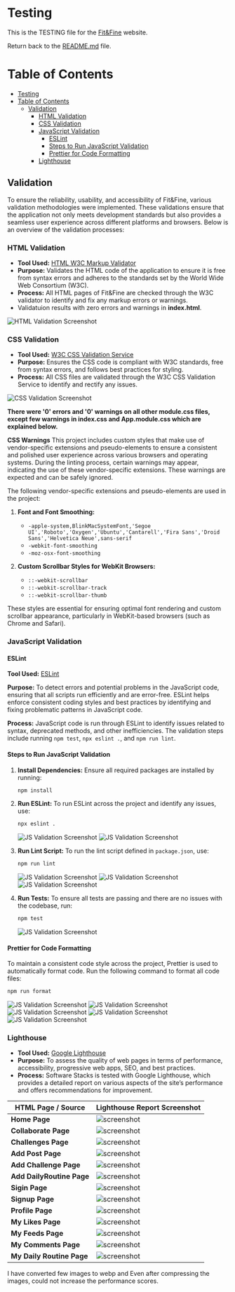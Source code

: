 # Testing

This is the TESTING file for the [Fit&Fine](https://fitandfine-react-p5-f5d23da9d77c.herokuapp.com/) website.

Return back to the [README.md](README.md) file.

# Table of Contents
- [Testing](#testing)
- [Table of Contents](#table-of-contents)
  - [Validation](#validation)
    - [HTML Validation](#html-validation)
    - [CSS Validation](#css-validation)
    - [JavaScript Validation](#javascript-validation)
      - [ESLint](#eslint)
      - [Steps to Run JavaScript Validation](#steps-to-run-javascript-validation)
      - [Prettier for Code Formatting](#prettier-for-code-formatting)
    - [Lighthouse](#lighthouse)

## Validation 

To ensure the reliability, usability, and accessibility of Fit&Fine, various validation methodologies were implemented. These validations ensure that the application not only meets development standards but also provides a seamless user experience across different platforms and browsers. Below is an overview of the validation processes:

### HTML Validation
- **Tool Used:** [HTML W3C Markup Validator](https://validator.w3.org/)
- **Purpose:** Validates the HTML code of the application to ensure it is free from syntax errors and adheres to the standards set by the World Wide Web Consortium (W3C).
- **Process:** All HTML pages of Fit&Fine are checked through the W3C validator to identify and fix any markup errors or warnings.
- Validatuion results with zero errors and warnings in **index.html**.

![HTML Validation Screenshot](documentation/validation/indexhtml.JPG)

### CSS Validation
- **Tool Used:** [W3C CSS Validation Service](https://jigsaw.w3.org/css-validator/)
- **Purpose:** Ensures the CSS code is compliant with W3C standards, free from syntax errors, and follows best practices for styling.
- **Process:** All CSS files are validated through the W3C CSS Validation Service to identify and rectify any issues.

![CSS Validation Screenshot](documentation/validation/css.JPG)

**There were '0' errors and '0' warnings on all other module.css files, except few warnings in index.css and App.module.css which are explained below.**

**CSS Warnings**
This project includes custom styles that make use of vendor-specific extensions and pseudo-elements to ensure a consistent and polished user experience across various browsers and operating systems. During the linting process, certain warnings may appear, indicating the use of these vendor-specific extensions. These warnings are expected and can be safely ignored.

The following vendor-specific extensions and pseudo-elements are used in the project:

1. **Font and Font Smoothing:**
   - `-apple-system,BlinkMacSystemFont,'Segoe UI','Roboto','Oxygen','Ubuntu','Cantarell','Fira Sans','Droid Sans','Helvetica Neue',sans-serif`
   - `-webkit-font-smoothing`
   - `-moz-osx-font-smoothing`

2. **Custom Scrollbar Styles for WebKit Browsers:**
   - `::-webkit-scrollbar`
   - `::-webkit-scrollbar-track`
   - `::-webkit-scrollbar-thumb`

These styles are essential for ensuring optimal font rendering and custom scrollbar appearance, particularly in WebKit-based browsers (such as Chrome and Safari).

### JavaScript Validation

#### ESLint

**Tool Used:** [ESLint](https://eslint.org/)

**Purpose:** To detect errors and potential problems in the JavaScript code, ensuring that all scripts run efficiently and are error-free. ESLint helps enforce consistent coding styles and best practices by identifying and fixing problematic patterns in JavaScript code.

**Process:** JavaScript code is run through ESLint to identify issues related to syntax, deprecated methods, and other inefficiencies. The validation steps include running `npm test`, `npx eslint .`, and `npm run lint`.

#### Steps to Run JavaScript Validation

1. **Install Dependencies:**
   Ensure all required packages are installed by running:
   ```sh
   npm install
   ```

2. **Run ESLint:**
   To run ESLint across the project and identify any issues, use:
   ```sh
   npx eslint .
   ```
   ![JS Validation Screenshot](documentation/validation/eserror.JPG)
   ![JS Validation Screenshot](documentation/validation/esnoerror.JPG)

3. **Run Lint Script:**
   To run the lint script defined in `package.json`, use:
   ```sh
   npm run lint
   ```
   ![JS Validation Screenshot](documentation/validation/linterror.JPG)
   ![JS Validation Screenshot](documentation/validation/linterror1.JPG)
   ![JS Validation Screenshot](documentation/validation/lintnoerror.JPG)

4. **Run Tests:**
   To ensure all tests are passing and there are no issues with the codebase, run:
   ```sh
   npm test
   ```
   ![JS Validation Screenshot](documentation/validation/test.JPG)

#### Prettier for Code Formatting

To maintain a consistent code style across the project, Prettier is used to automatically format code. Run the following command to format all code files:

```sh
npm run format
```
![JS Validation Screenshot](documentation/validation/prettier.JPG)
![JS Validation Screenshot](documentation/validation/prettier1.JPG)
![JS Validation Screenshot](documentation/validation/prettier2.JPG)
![JS Validation Screenshot](documentation/validation/prettier3.JPG)
![JS Validation Screenshot](documentation/validation/prettier4.JPG)

### Lighthouse
- **Tool Used:** [Google Lighthouse](https://en.wikipedia.org/wiki/Google_Lighthouse)
- **Purpose:** To assess the quality of web pages in terms of performance, accessibility, progressive web apps, SEO, and best practices.
- **Process:** Software Stacks is tested with Google Lighthouse, which provides a detailed report on various aspects of the site’s performance and offers recommendations for improvement.

| HTML Page / Source           |     Lighthouse Report Screenshot     | 
|------------------------------|--------------------------------------|
| **Home Page**                | ![screenshot](documentation/validation/lighthouse/home.JPG) |  
| **Collaborate Page**     | ![screenshot](documentation/validation/lighthouse/collaborate.JPG) | 
| **Challenges Page**          | ![screenshot](documentation/validation/lighthouse/challenges.JPG) |
| **Add Post Page**      | ![screenshot](documentation/validation/lighthouse/addpost.JPG) | 
| **Add Challenge Page**            | ![screenshot](documentation/validation/lighthouse/createchallenge.JPG) | 
| **Add DailyRoutine Page**               | ![screenshot](documentation/validation/lighthouse/createdailyroutine.JPG) | 
| **Sigin Page**              | ![screenshot](documentation/validation/lighthouse/signin.JPG) | 
| **Signup Page**              | ![screenshot](documentation/validation/lighthouse/signup.JPG) |
| **Profile Page**         | ![screenshot](documentation/validation/lighthouse/profile.JPG) | 
| **My Likes Page**           | ![screenshot](documentation/validation/lighthouse/likes.JPG) | 
| **My Feeds Page**        | ![screenshot](documentation/validation/lighthouse/feeds.JPG) | 
| **My Comments Page**            | ![screenshot](documentation/validation/lighthouse/comments.JPG) |  
| **My Daily Routine Page**            | ![screenshot](documentation/validation/lighthouse/dailzroutine.JPG) | 

I have converted few images to webp and Even after compressing the images, could not increase the performance scores.